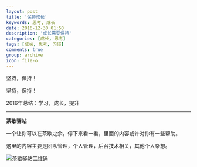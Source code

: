 ```yaml
---
layout: post
title: '保持成长'
keywords: 思考, 成长
date: 2016-12-30 01:50
description: '成长需要保持'
categories: [成长, 思考]
tags: [成长, 思考, 习惯]
comments: true
group: archive
icon: file-o
---
```


坚持，保持！

<!-- more -->

坚持，保持！

2016年总结：学习，成长，提升


----

**茶歇驿站**

一个让你可以在茶歇之余，停下来看一看，里面的内容或许对你有一些帮助。

这里的内容主要是团队管理，个人管理，后台技术相关，其他个人杂想。

![茶歇驿站二维码](http://ww4.sinaimg.cn/large/824dcde4gw1f358o5j022j20by0bywf8.jpg)



